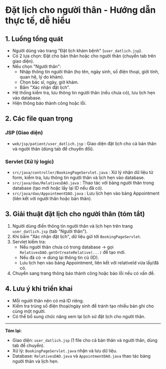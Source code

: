 # Đặt lịch cho người thân - Hướng dẫn thực tế, dễ hiểu

## 1. Luồng tổng quát
- Người dùng vào trang "Đặt lịch khám bệnh" (`user_datlich.jsp`).
- Có 2 lựa chọn: Đặt cho bản thân hoặc cho người thân (chuyển tab trên giao diện).
- Nếu chọn "Người thân":
  - Nhập thông tin người thân (họ tên, ngày sinh, số điện thoại, giới tính, quan hệ, lý do khám).
  - Chọn bác sĩ, ngày, giờ khám.
  - Bấm "Xác nhận đặt lịch".
- Hệ thống kiểm tra, lưu thông tin người thân (nếu chưa có), lưu lịch hẹn vào database.
- Hiện thông báo thành công hoặc lỗi.

## 2. Các file quan trọng

### JSP (Giao diện)
- `web/jsp/patient/user_datlich.jsp` : Giao diện đặt lịch cho cả bản thân và người thân (dùng tab để chuyển đổi).

### Servlet (Xử lý logic)
- `src/java/controller/BookingPageServlet.java` : Xử lý nhận dữ liệu từ form, kiểm tra, lưu thông tin người thân và lịch hẹn vào database.
- `src/java/dao/RelativesDAO.java` : Thao tác với bảng người thân trong database (tạo mới hoặc lấy lại ID nếu đã có).
- `src/java/dao/AppointmentDAO.java` : Lưu lịch hẹn vào bảng Appointment (liên kết với người thân hoặc bản thân).

## 3. Giải thuật đặt lịch cho người thân (tóm tắt)
1. Người dùng điền thông tin người thân và lịch hẹn trên trang `user_datlich.jsp` (tab "Người thân").
2. Khi bấm "Xác nhận đặt lịch", dữ liệu gửi tới `BookingPageServlet`.
3. Servlet kiểm tra:
   - Nếu người thân chưa có trong database → gọi `RelativesDAO.getOrCreateRelative(...)` để tạo mới.
   - Nếu đã có → dùng lại thông tin cũ (ID).
   - Lưu lịch hẹn vào bảng Appointment, liên kết với relativeId vừa lấy/đã có.
4. Chuyển sang trang thông báo thành công hoặc báo lỗi nếu có vấn đề.

## 4. Lưu ý khi triển khai
- Mỗi người thân nên có mã ID riêng.
- Kiểm tra trùng số điện thoại/ngày sinh để tránh tạo nhiều bản ghi cho cùng một người.
- Có thể bổ sung chức năng xem lại lịch sử đặt lịch cho người thân.

---
**Tóm lại:**
- Giao diện: `user_datlich.jsp` (1 file cho cả bản thân và người thân, dùng tab để chuyển).
- Xử lý: `BookingPageServlet.java` nhận và lưu dữ liệu.
- Database: `RelativesDAO.java` và `AppointmentDAO.java` thao tác bảng người thân và lịch hẹn. 